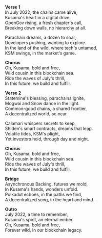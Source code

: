 **Verse 1**  
In July 2022, the chains came alive,  
Kusama's heart in a digital drive.  
OpenGov rising, a fresh chapter's call,  
Breaking down walls, no hierarchy at all.  

Parachain dreams, a dozen to soar,  
Developers pushing, wanting to explore.  
In the land of the wild, where tech's untamed,  
KSM swings, in the market's game.

**Chorus**  
Oh, Kusama, bold and free,  
Wild cousin in this blockchain sea.  
Ride the waves of July's thrill,  
In this future, we build and fulfill.  

**Verse 2**  
Statemine's blessing, parachains ignite,  
Mogwai and Snow dance in the light.  
Common-good chains, a shared frontier,  
A decentralized world, so near.  

Calamari whispers secrets to keep,  
Shiden's smart contracts, dreams that leap.  
Volatile tides, KSM's plight,  
Yet investors hold, through day and night.

**Chorus**  
Oh, Kusama, bold and free,  
Wild cousin in this blockchain sea.  
Ride the waves of July's thrill,  
In this future, we build and fulfill.  

**Bridge**  
Asynchronous Backing, futures we mold,  
In Kusama's hands, wonders unfold.  
Polkadot echoes, in the paths we find,  
A decentralized song, in the heart and mind.  

**Outro**  
July 2022, a time to remember,  
Kusama's spirit, an eternal ember.  
Oh, Kusama, bold and free,  
Forever wild, in our blockchain legacy.  